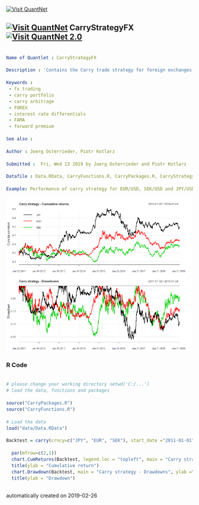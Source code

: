 [<img src="https://github.com/QuantLet/Styleguide-and-FAQ/blob/master/pictures/banner.png" width="888" alt="Visit QuantNet">](http://quantlet.de/)

## [<img src="https://github.com/QuantLet/Styleguide-and-FAQ/blob/master/pictures/qloqo.png" alt="Visit QuantNet">](http://quantlet.de/) **CarryStrategyFX** [<img src="https://github.com/QuantLet/Styleguide-and-FAQ/blob/master/pictures/QN2.png" width="60" alt="Visit QuantNet 2.0">](http://quantlet.de/)

```yaml

Name of Quantlet : CarryStrategyFX

Description : 'Contains the Carry trade strategy for foreign exchanges, which involves borrowing and subsequently selling a low-interest currency to fund the purchase of a higher-yielding currency.'

Keywords : 
 - fx trading
 - carry portfolio
 - carry arbitrage
 - FOREX
 - interest rate differentials 
 - FAMA 
 - forward premium 

See also : 

Author : Joerg Osterrieder, Piotr Kotlarz 

Submitted :  Fri, Wed 13 2019 by Joerg Osterrieder and Piotr Kotlarz 

Datafile : Data.RData, CarryFunctions.R, CarryPackages.R, CarryStrategyFX.R

Example: Performance of carry strategy for EUR/USD, SEK/USD and JPY/USD from 01-01-2011 to 25-01-2019 with daily frequency
```

![Picture1](PerformanceSummary.png)

### R Code
```r

# please change your working directory setwd('C:/...')
# load the data, functions and packages 

source("CarryPackages.R")
source("CarryFunctions.R")

# Load the data 
load("data/Data.RData")

Backtest = carry(crncy=c("JPY", "EUR", "SEK"), start_date ="2011-01-01", end_date = "2019-01-25", nfwd = 1)

  par(mfrow=c(2,1))
  chart.CumReturns(Backtest, legend.loc = "topleft", main = "Carry strategy - Cumulative returns")
  title(ylab = "Cumulative return")
  chart.Drawdown(Backtest, main = "Carry strategy - Drawdowns", ylab ="Value in percent")
  title(ylab = "Drawdown") 



```

automatically created on 2019-02-26